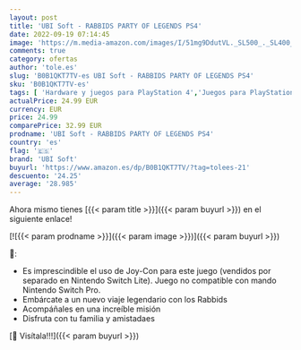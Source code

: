 ```yaml
---
layout: post
title: 'UBI Soft - RABBIDS PARTY OF LEGENDS PS4'
date: 2022-09-19 07:14:45
image: 'https://m.media-amazon.com/images/I/51mg9DdutVL._SL500_._SL400_.jpg'
comments: true
category: ofertas
author: 'tole.es'
slug: 'B0B1QKT7TV-es UBI Soft - RABBIDS PARTY OF LEGENDS PS4'
sku: 'B0B1QKT7TV-es'
tags: [ 'Hardware y juegos para PlayStation 4','Juegos para PlayStation 4','Videojuegos','ps4','ubi soft','🇪🇸', ]
actualPrice: 24.99 EUR
currency: EUR
price: 24.99
comparePrice: 32.99 EUR
prodname: 'UBI Soft - RABBIDS PARTY OF LEGENDS PS4'
country: 'es'
flag: '🇪🇸'
brand: 'UBI Soft'
buyurl: 'https://www.amazon.es/dp/B0B1QKT7TV/?tag=tolees-21'
descuento: '24.25'
average: '28.985'
---
```


Ahora mismo tienes [{{< param title >}}]({{< param buyurl >}}) en el siguiente enlace!

[![{{< param prodname >}}]({{< param image >}})]({{< param buyurl >}})

🔎:

- Es imprescindible el uso de Joy-Con para este juego (vendidos por separado en Nintendo Switch Lite). Juego no compatible con mando Nintendo Switch Pro.
- Embárcate a un nuevo viaje legendario con los Rabbids
- Acompáñales en una increíble misión
- Disfruta con tu familia y amistadaes

[🛒 Visítala!!!]({{< param buyurl >}})

